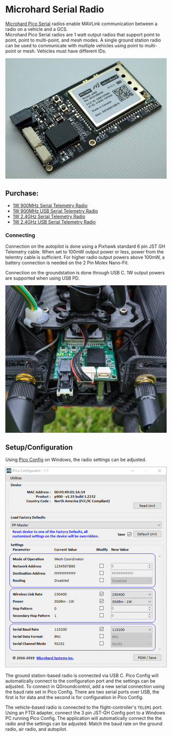 # Microhard Serial Radio

[Microhard Pico Serial](http://microhardcorp.com/P900.php) radios enable MAVLink communication between a radio on a vehicle and a GCS.  
Microhard Pico Serial radios are 1 watt output radios that support point to point, point to multi-point, and mesh modes.
A single ground station radio can be used to communicate with multiple vehicles using point to multi-point or mesh. Vehicles must have different IDs.

![Microhard Radio](../../assets/hardware/telemetry/ark_microhard_serial.jpg)

## Purchase:

* [1W 900MHz Serial Telemetry Radio](https://arkelectron.com/product/1w-900mhz-serial-telemetry-air-radio/)
* [1W 900MHz USB Serial Telemetry Radio](https://arkelectron.com/product/1w-900mhz-serial-telemetry-ground-radio/)
* [1W 2.4GHz Serial Telemetry Radio](https://arkelectron.com/product/1w-2400mhz-serial-telemetry-radio/)
* [1W 2.4GHz USB Serial Telemetry Radio](https://arkelectron.com/product/1w-2400mhz-usb-serial-telemetry-radio/)

### Connecting

Connection on the autopilot is done using a Pixhawk standard 6 pin JST GH Telemetry cable.
When set to 100mW output power or less, power from the telemtry cable is sufficient.
For higher radio output powers above 100mW, a battery connection is needed on the 2 Pin Molex Nano-Fit.

Connection on the groundstation is done through USB C. 1W output powers are supported when using USB PD.

![Microhard Radio on Vehicle](../../assets/hardware/telemetry/microhard_serial_on_vehicle.jpg)

## Setup/Configuration

Using [Pico Config](https://arkelectron.com/wp-content/uploads/2020/09/PicoConfig-1.7.zip) on Windows, the radio settings can be adjusted.

![Pico Config](../../assets/hardware/telemetry/pico_configurator.png)

The ground station-based radio is connected via USB C. Pico Config will automatically connect to the configuration port and the settings can be adjusted.
To connect in QGroundcontrol, add a new serial connection using the baud rate set in Pico Config. There are two serial ports over USB, the first is for data and the second is for configuration in Pico Config.

The vehicle-based radio is connected to the flight-controller's `TELEM1` port.
Using an FTDI adapter, connect the 3 pin JST-GH Config port to a Windows PC running Pico Config. The application will automatically connect the the radio and the settings can be adjusted.
Match the baud rate on the ground radio, air radio, and autopilot.
